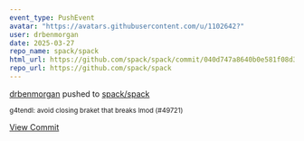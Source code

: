 ```yaml
---
event_type: PushEvent
avatar: "https://avatars.githubusercontent.com/u/1102642?"
user: drbenmorgan
date: 2025-03-27
repo_name: spack/spack
html_url: https://github.com/spack/spack/commit/040d747a8640b0e581f08d3146a747e7375dcc84
repo_url: https://github.com/spack/spack
---
```


<a href='https://github.com/drbenmorgan' target='_blank'>drbenmorgan</a> pushed to <a href='https://github.com/spack/spack' target='_blank'>spack/spack</a>

<small>g4tendl: avoid closing braket that breaks lmod (#49721)</small>

<a href='https://github.com/spack/spack/commit/040d747a8640b0e581f08d3146a747e7375dcc84' target='_blank'>View Commit</a>